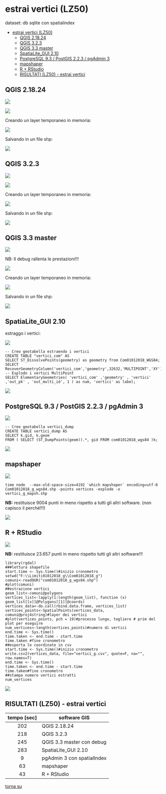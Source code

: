 # estrai vertici (LZ50)

dataset: db sqlite con spatialindex

<!-- TOC -->

- [estrai vertici (LZ50)](#estrai-vertici-lz50)
    - [QGIS 2.18.24](#qgis-21824)
    - [QGIS 3.2.3](#qgis-323)
    - [QGIS 3.3 master](#qgis-33-master)
    - [SpatiaLite_GUI 2.10](#spatialitegui-210)
    - [PostgreSQL 9.3 / PostGIS 2.2.3 / pgAdmin 3](#postgresql-93--postgis-223--pgadmin-3)
    - [mapshaper](#mapshaper)
    - [R + RStudio](#r--rstudio)
    - [RISULTATI (LZ50) - estrai vertici](#risultati-lz50---estrai-vertici)

<!-- /TOC -->

## QGIS 2.18.24

![](../img/qgis21824_info.png)

![](../img/estrai_v/qgis21824_01.png)

Creando un layer temporaneo in memoria:

![](../img/estrai_v/qgis21824_02.png)

Salvando in un file shp:

![](../img/estrai_v/qgis21824_03.png)

## QGIS 3.2.3

![](../img/qgis323_info.png)

![](../img/estrai_v/qgis323_01.png)

Creando un layer temporaneo in memoria:

![](../img/estrai_v/qgis323_03.png)

Salvando in un file shp:

![](../img/estrai_v/qgis323_02.png)

## QGIS 3.3 master

![](../img/qgis33_master_info.png)

NB: Il debug rallenta le prestazioni!!!

![](../img/estrai_v/qgis330_01.png)

Creando un layer temporaneo in memoria:

![](../img/estrai_v/qgis330_03.png)

Salvando in un file shp:

![](../img/estrai_v/qgis330_02.png)

## SpatiaLite_GUI 2.10

estraggo i vertici:

![](../img/spatialite_gui_210_info.png)

```
-- Creo geotabella estraendo i vertici
CREATE TABLE "vertici_com" AS
SELECT ST_DissolvePoints(geometry) as geometry from Com01012018_WGS84;
SELECT RecoverGeometryColumn('vertici_com','geometry',32632,'MULTIPOINT','XY');
-- Esplodo i vertici MultiPoint
SELECT ElementaryGeometries( 'vertici_com' ,'geometry' , 'vertici' ,'out_pk' , 'out_multi_id', 1 ) as num, 'vertici' as label;
```
![](../img/estrai_v/sl_210_01.png)

## PostgreSQL 9.3 / PostGIS 2.2.3 / pgAdmin 3

![](../img/pgAmin3_info.png)

```
-- Creo geotabella vertici_dump
CREATE TABLE vertici_dump AS
SELECT k.gid, k.geom  
FROM ( SELECT (ST_DumpPoints(geom)).*, gid FROM com01012018_wgs84 )k;
```
![](../img/estrai_v/pg_223_01.png)

## mapshaper

![](../img/mapshaper_info.png)

```
time node  --max-old-space-size=4192 `which mapshaper` encoding=utf-8 Com01012018_g_wgs84.shp -points vertices -explode -o vertici_g_mapsh.shp
```

**NB:** restituisce 9004 punti in meno rispetto a tutti gli altri software. (non capisco il perché!!!)

![](../img/estrai_v/mapshaper_01.png)


## R + RStudio

![](../img/rstudio_info.png)

**NB:** restituisce 23.657 punti in meno rispetto tutti gli altri software!!!

```
library(rgdal)
###lettura shapefile
start.time <- Sys.time()#inizio cronometro
setwd("F:\\Limiti01012018_g\\Com01012018_g")
comuni<-readOGR("com01012018_g_wgs84.shp")
#plot(comuni)
##estrazione vertici
geom_list<-comuni@polygons
vertices_list<-lapply(1:length(geom_list), function (x) geom_list[[x]]@Polygons[[1]]@coords)
vertices_data<-do.call(rbind.data.frame, vertices_list)
vertices_points<-SpatialPoints(vertices_data, comuni@proj4string)#layer dei vertici
#plot(vertices_points, pch = 19)#processo lungo, togliere # prim del plot per eseguire
num_vertices<-length(vertices_points)#numero di vertici
end.time <- Sys.time()
time.taken <- end.time - start.time
time.taken #fine cronometro
##esporta le coordinate in csv
start.time <- Sys.time()#inizio cronometro
write.csv2(vertices_data, file="vertici_g.csv", quote=F, na="", row.names=T)
end.time <- Sys.time()
time.taken <- end.time - start.time
time.taken#fine cronometro
##stampa numero vertici estratti
num_vertices
```
![](../img/estrai_v/rstudio_01.png)

## RISULTATI (LZ50) - estrai vertici

tempo [sec]|software GIS
:---------:|---------
202        |QGIS 2.18.24
218        |QGIS 3.2.3
245        |QGIS 3.3 master con debug
283        |SpatiaLite_GUI 2.10
9          |pgAdmin 3 con spatialIndex
63         |mapshaper
43         |R + RStudio

[torna su](#estrai-vertici-lz50)
